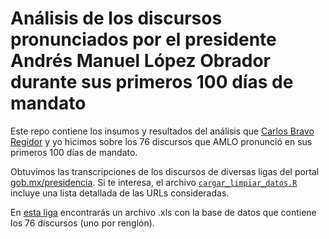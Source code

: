 # Análisis de los discursos pronunciados por el presidente Andrés Manuel López Obrador durante sus primeros 100 días de mandato

Este repo contiene los insumos y resultados del análisis que [Carlos Bravo Regidor]() y yo hicimos sobre los 76 discursos que AMLO pronunció en sus primeros 100 días de mandato.

Obtuvimos las transcripciones de los discursos de diversas ligas del portal [gob.mx/presidencia](https://www.gob.mx/presidencia). Si te interesa, el archivo [`cargar_limpiar_datos.R`](https://github.com/segasi/analisis_discursos_amlo_100_dias) incluye una lista detallada de las URLs consideradas.

En [esta liga](https://github.com/segasi/analisis_discursos_amlo_100_dias) encontrarás un archivo .xls con la base de datos que contiene los 76 discursos (uno por renglón).



